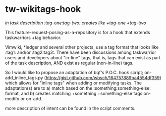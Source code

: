 # tw-wikitags-hook
_in task description :tag-one:tag-two: creates like +tag-one +tag-two_

This feature-request-posing-as-a-repository is for a hook that extends taskwarriors +tag behavior.

Vimwiki, *ledger and several other projects, use a tag format that looks like :tag1: and/or :tag2:tag3:. There have been discussions among taskwarrior users and developers about "in-line" tags, that is, tags that can exist as part of the task description, AND exist as regular (non-in-line) tags.

So I would like to propose an adaptation of bqf's P.O.C. hook script; on-add_inline_tags.py (https://gist.github.com/wbsch/164757889ba4554df359) which allows for "inline tags" when adding or modifying tasks. The adaptation(s) are to a) match based on the :something:something-else: format, and b) creates matching +something +something-else tags on-modify or on-add. 

more description of intent can be found in the script comments.

